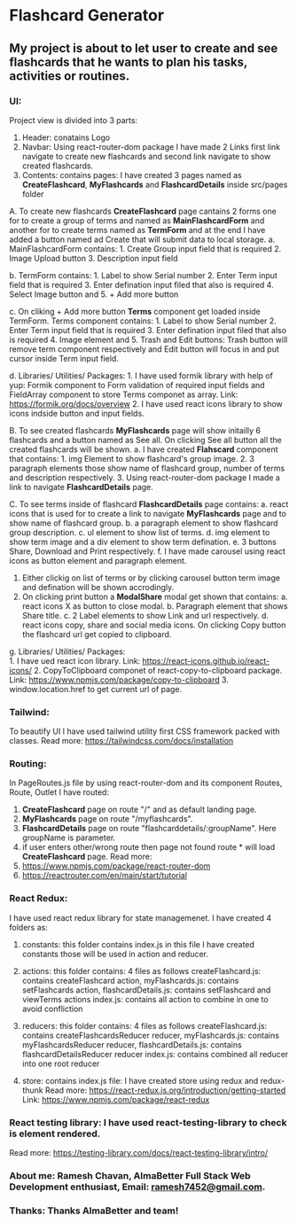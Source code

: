 # Flashcard Generator

## My project is about to let user to create and see flashcards that he wants to plan his tasks, activities or routines.

### UI:
  Project view is divided into 3 parts:
   1. Header: conatains Logo
   2. Navbar: Using react-router-dom package I have made 2 Links first link navigate to create new flashcards and second link navigate to show created flashcards.
   3. Contents: contains pages: 
               I have created 3 pages named as **CreateFlashcard**, **MyFlashcards** and **FlashcardDetails** inside src/pages folder

A. To create new flashcards **CreateFlashcard** page cantains 2 forms one for to create a group of terms and named as **MainFlashcardForm** and another for to create terms named as **TermForm** and at the end I have added a button named ad Create that will submit data to local storage. 
   a. MainFlashcardForm contains:
        1. Create Group input field that is required
        2. Image Upload button
        3. Description input field
        
   b. TermForm contains:
        1. Label to show Serial number
        2. Enter Term input field that is required
        3. Enter defination input filed that also is required
        4. Select Image button and
        5. + Add more button
        
   c. On cliking + Add more button **Terms** component get loaded inside TermForm. 
       Terms component contains:
        1. Label to show Serial number
        2. Enter Term input field that is required
        3. Enter defination input filed that also is required
        4. Image element and
        5. Trash and Edit buttons:
           Trash button will remove term component respectively and Edit button will focus in and put cursor inside Term input field.
           
   d. Libraries/ Utilities/ Packages:
        1. I have used formik library with help of yup: 
           Formik component to Form validation of required input fields and FieldArray component to store Terms componet as array.
           Link: https://formik.org/docs/overview
        2. I have used react icons library to show icons indside button and input fields.   
        
B. To see created flashcards **MyFlashcards** page will show initailly 6 flashcards and a button named as See all. On clicking See all button all the created flashcards will be shown.
   a. I have created **Flahscard** component that contains:
        1. img Element to show flashcard's group image.
        2. 3 paragraph elements those show name of flashcard group, number of terms and description respectively.
        3. Using react-router-dom package I made a link to navigate **FlashcardDetails** page.
         
C. To see terms inside of flashcard **FlashcardDetails** page contains:
   a. react icons that is used for to create a link to navigate **MyFlashcards** page and to show name of flashcard group.
   b. a paragraph element to show flashcard group description.
   c. ul element to show list of terms.
   d. img element to show term image and a div element to show term defination.
   e. 3 buttons Share, Download and Print respectively.
   f. I have made carousel using react icons as button element and paragraph element.
   
   1. Either clickig on list of terms or by clicking carousel button term image and defination will be shown accrodingly.
   2. On clicking print button a **ModalShare** modal get shown that contains:
      a. react icons X as button to close modal.
      b. Paragraph element that shows Share title.
      c. 2 Label elements to show Link and url respectively.
      d. react icons copy, share and social media icons. On clicking Copy button the flashcard url get copied to clipboard.
      
   g. Libraries/ Utilities/ Packages:   
      1. I have ued react icon library.
         Link: https://react-icons.github.io/react-icons/
      2. CopyToClipboard componet of react-copy-to-clipboard package.
         Link: https://www.npmjs.com/package/copy-to-clipboard
      3. window.location.href to get current url of page.
      
### Tailwind:
  To beautify UI I have used tailwind utility first CSS framework packed with classes.
  Read more: https://tailwindcss.com/docs/installation
      
### Routing: 
  In PageRoutes.js file by using react-router-dom and its component Routes, Route, Outlet I have routed:
  1. **CreateFlashcard** page on route "/" and as default landing page.
  2. **MyFlashcards** page on route "/myflashcards".
  3. **FlashcardDetails** page on route "flashcarddetails/:groupName". Here groupName is parameter.
  4. if user enters other/wrong route then page not found route * will load **CreateFlashcard** page.
  Read more:
  1. https://www.npmjs.com/package/react-router-dom
  2. https://reactrouter.com/en/main/start/tutorial

### React Redux:
  I have used react redux library for state managemenet. I have created 4 folders as:
  1. constants: this folder contains index.js in this file I have created constants those will be used in action and reducer.
  
  2. actions: this folder contains: 4 files as follows
     createFlashcard.js: contains createFlashcard action, 
     myFlashcards.js: contains setFlashcards action, 
     flashcardDetails.js: contains setFlashcard and viewTerms actions 
     index.js: contains all action to combine in one to avoid confliction
     
  3. reducers: this folder contains: 4 files as follows
     createFlashcard.js: contains createFlashcardsReducer reducer, 
     myFlashcards.js: contains myFlashcardsReducer reducer, 
     flashcardDetails.js: contains flashcardDetailsReducer reducer 
     index.js: contains combined all reducer into one root reducer
     
  4. store: contains index.js file: I have created store using redux and redux-thunk
  Read more: https://react-redux.js.org/introduction/getting-started 
  Link: https://www.npmjs.com/package/react-redux

### React testing library: I have used react-testing-library to check is element rendered.
Read more: https://testing-library.com/docs/react-testing-library/intro/

### About me: Ramesh Chavan, AlmaBetter Full Stack Web Development enthusiast, Email: ramesh7452@gmail.com.

### Thanks: Thanks AlmaBetter and team!
      
      


